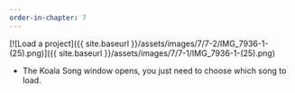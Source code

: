 ```yaml
---
order-in-chapter: 7
---
```


[![Load a project]({{ site.baseurl }}/assets/images/7/7-2/IMG_7936-1-(25).png)]({{
site.baseurl }}/assets/images/7/7-1/IMG_7936-1-(25).png)

- The Koala Song window opens, you just need to choose which song to load.
